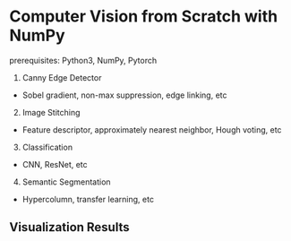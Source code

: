 # Computer Vision from Scratch with NumPy

prerequisites: Python3, NumPy, Pytorch

1. Canny Edge Detector
- Sobel gradient, non-max suppression, edge linking, etc
2. Image Stitching
- Feature descriptor, approximately nearest neighbor, Hough voting, etc
3. Classification
- CNN, ResNet, etc
4. Semantic Segmentation
- Hypercolumn, transfer learning, etc

## Visualization Results

